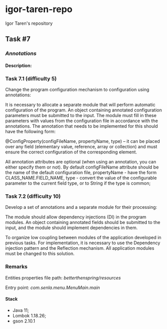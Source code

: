 # igor-taren-repo

Igor Taren's repository

## Task #7

### _Annotations_

#### Description:

### Task 7.1 (difficulty 5)

Change the program configuration mechanism to configuration using annotations:

It is necessary to allocate a separate module that will perform automatic configuration of the program. An object
containing annotated configuration parameters must be submitted to the input. The module must fill in these parameters
with values from the configuration file in accordance with the annotations. The annotation that needs to be implemented
for this should have the following form:

@ConfigProperty(configFileName, propertyName, type) – it can be placed over any field (elementary value, reference,
array or collection) and must ensure the correct configuration of the corresponding element.

All annotation attributes are optional (when using an annotation, you can either specify them or not). By default
сonfigFileName attribute should be the name of the default configuration file,
propertyName - have the form CLASS_NAME.FIELD_NAME, type - convert the value of the configurable parameter to
the current field type, or to String if the type is common;

### Task 7.2 (difficulty 10)

Develop a set of annotations and a separate module for their processing:

The module should allow dependency injections (DI) in the program modules. An object containing annotated fields
should be submitted to the input, and the module should implement dependencies in them.

To organize low coupling between modules of the application developed in previous tasks. For implementation,
it is necessary to use the Dependency injection pattern and the Reflection mechanism. All application modules
must be changed to this solution.

### Remarks

Entities properties file path:
*betterthenspring/resources*

Entry point:
*com.senla.menu.MenuMain.main*

#### Stack

- Java 11;
- Lombok 1.18.26;
- gson 2.10.1
